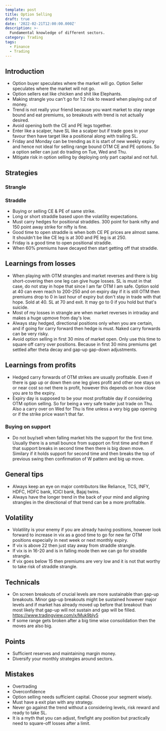 ```yaml
---
template: post
title: Option Selling
draft: true
date: '2022-02-21T12:00:00.000Z'
description: >-
  Fundamental knowledge of different sectors.
category: Trading
tags:
  - Finance
  - Trading
---
```


## Introduction

- Option buyer speculates where the market will go. Option Seller speculates where the market will not go.
- Option sellers eat like chicken and shit like Elephants.
- Making strangle you can't go for 1:2 risk to reward when playing out of money.
- Trend is not really your friend because you want market to stay range bound and eat premiums, so breakouts with trend is not actually desired.
- Avoid opening both the CE and PE legs together.
- Enter like a scalper, have SL like a scalper but if trade goes in your favour then have target like a positional along with trailing SL.
- Friday and Monday can be trending as it is start of new weekly expiry and hence not ideal for selling range bound OTM CE and PE options. So a option seller can just do trading on Tue, Wed and Thu.
- Mitigate risk in option selling by deploying only part capital and not full.

## Strategies

### Strangle

### Straddle

- Buying or selling CE & PE of same strike.
- Long or short straddle based upon the volatility expectations.
- Must carry hedges for positional straddles. 300 point for bank nifty and 150 point away strike for nifty is fine.
- Good time to open straddle is when both CE PE prices are almost same. It shouldn't be like CE leg is at 300 and PE leg is at 250.
- Friday is a good time to open positional straddle.
- When 60% premiums have decayed then start getting off that straddle.

## Learnings from losses

- When playing with OTM strangles and market reverses and there is big short-covering then one leg can give huge losses. SL is must in that case, do not stay in hope that since I am far OTM I am safe. Option sold at 40 can even reach to 200-250 and on expiry day if it is still OTM then premiums drop to 0 in last hour of expiry but don't stay in trade with that hope. Sold at 40. SL at 70 and exit. It may go to 0 if you hold but that's suicide.
- Most of my losses in strangle are when market reverses in intraday and makes a huge upmove from day's low.
- Always stay hedged, directional positions only when you are certain, and if going for carry forward then hedge is must. Naked carry forwards can be very risky.
- Avoid option selling in first 30 mins of market open. Only use this time to square off carry over positions. Because in first 30 mins premiums get settled after theta decay and gap-up gap-down adjustments.

## Learnings from profits

- Hedged carry forwards of OTM strikes are usually profitable. Even if there is gap up or down then one leg gives profit and other one stays on or near cost so net there is profit, however this depends on how close you are to the expiry.
- Expiry day is supposed to be your most profitable day if considering OTM option selling. So for being a very safe trader just trade on Thu. Also a carry over on Wed for Thu is fine unless a very big gap opening or if the strike price wasn't that far.

### Buying on support

- Do not buy/sell when falling market hits the support for the first time. Usually there is a small bounce from support on first time and then if that support breaks in second time then there is big down move. Similary if it holds support for second time and then breaks the top of previous swing then confirmation of W pattern and big up move.

## General tips

- Always keep an eye on major contributors like Reliance, TCS, INFY, HDFC, HDFC bank, ICICI bank, Bajaj twins.
- Always have the longer trend in the back of your mind and aligning strangles in the directional of that trend can be a more profitable.

## Volatility

- Volatility is your enemy if you are already having positions, however look forward to increase in vix as a good time to go for new far OTM positions especially in next week or next monthly expiry.
- If vix is above 22 then just stay away from straddle strangle.
- If vix is in 16-20 and is in falling mode then we can go for straddle strangle.
- If vix goes below 15 then premiums are very low and it is not that worthy to take risk of straddle strangle.

## Technicals

- On screen breakouts of crucial levels are more sustainable than gap-up breakouts. Minor gap-up breakouts might be sustained however major levels and if market has already moved up before that breakout than most likely that gap-up will not sustain and gap will be filled. https://www.tradingview.com/x/Muk9bly5
- If some range gets broken after a big time wise consolidation then the moves are also big.

## Points

- Sufficient reserves and maintaining margin money.
- Diversify your monthly strategies around sectors.

## Mistakes

- Overtrading
- Overconfidence
- Option selling needs sufficient capital. Choose your segment wisely.
- Must have a exit plan with any strategy.
- Never go against the trend without a considering levels, risk reward and ready to take SL.
- It is a myth that you can adjust, firefight any position but practically need to square-off losses after a limit.
